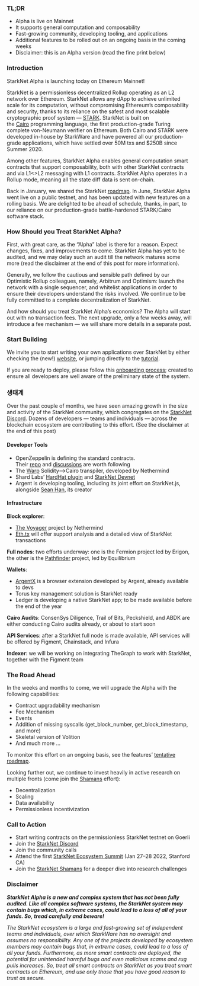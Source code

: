### TL;DR

* Alpha is live on Mainnet
* It supports general computation and composability
* Fast-growing community, developing tooling, and applications
* Additional features to be rolled out on an ongoing basis in the coming weeks
* Disclaimer: this is an Alpha version (read the fine print below)

### Introduction

StarkNet Alpha is launching today on Ethereum Mainnet!

StarkNet is a permissionless decentralized Rollup operating as an L2 network over Ethereum. StarkNet allows any dApp to achieve unlimited scale for its computation, without compromising Ethereum’s composability and security, thanks to its reliance on the safest and most scalable cryptographic proof system — [STARK](https://starkware.co/stark/). StarkNet is built on the [Cairo](https://starkware.co/cairo/) programming language, the first production-grade Turing complete von-Neumann verifier on Ethereum. Both Cairo and STARK were developed in-house by StarkWare and have powered all our production-grade applications, which have settled over 50M txs and $250B since Summer 2020.

Among other features, StarkNet Alpha enables general computation smart contracts that support composability, both with other StarkNet contracts and via L1<>L2 messaging with L1 contracts. StarkNet Alpha operates in a Rollup mode, meaning all the state diff data is sent on-chain.

Back in January, we shared the StarkNet [roadmap](https://medium.com/starkware/on-the-road-to-starknet-a-permissionless-stark-powered-l2-zk-rollup-83be53640880). In June, StarkNet Alpha went live on a public testnet, and has been updated with new features on a rolling basis. We are delighted to be ahead of schedule, thanks, in part, to our reliance on our production-grade battle-hardened STARK/Cairo software stack.

### How Should you Treat StarkNet Alpha?

First, with great care, as the “Alpha” label is there for a reason. Expect changes, fixes, and improvements to come. StarkNet Alpha has yet to be audited, and we may delay such an audit till the network matures some more (read the disclaimer at the end of this post for more information).

Generally, we follow the cautious and sensible path defined by our Optimistic Rollup colleagues, namely, Arbitrum and Optimism: launch the network with a single sequencer, and whitelist applications in order to ensure their developers understand the risks involved. We continue to be fully committed to a complete decentralization of StarkNet.

And how should you treat StarkNet Alpha’s economics? The Alpha will start out with no transaction fees. The next upgrade, only a few weeks away, will introduce a fee mechanism — we will share more details in a separate post.

### Start Building

We invite you to start writing your own applications over StarkNet by either checking the (new!) [website](http://starknet.io/), or jumping directly to the [tutorial](https://starknet.io/docs/).

If you are ready to deploy, please follow this [onboarding process](https://forms.reform.app/starkware/SN-Alpha-Contract-Deployment/l894lu); created to ensure all developers are well aware of the preliminary state of the system.

### 생태계

Over the past couple of months, we have seen amazing growth in the size and activity of the StarkNet community, which congregates on the [StarkNet Discord](https://discord.gg/uJ9HZTUk2Y). Dozens of developers — teams and individuals — across the blockchain ecosystem are contributing to this effort. (See the disclaimer at the end of this post)

#### Developer Tools

* OpenZeppelin is defining the standard contracts. Their [repo](https://github.com/OpenZeppelin/cairo-contracts/tree/main/contracts) and [discussions](https://github.com/OpenZeppelin/cairo-contracts/discussions) are worth following
* The [Warp](https://github.com/NethermindEth/warp) Solidity–>Cairo transpiler, developed by Nethermind
* Shard Labs’ [HardHat plugin](https://github.com/Shard-Labs/starknet-hardhat-plugin) and [StarkNet Devnet](https://github.com/Shard-Labs/starknet-devnet)
* Argent is developing tooling, including its joint effort on StarkNet.js, alongside [Sean Han](https://twitter.com/seanjameshan), its creator

#### Infrastructure

**Block explorer**:

* [The Voyager](http://voyager.online/) project by Nethermind
* [Eth.tx](https://ethtx.info/) will offer support analysis and a detailed view of StarkNet transactions

**Full nodes**: two efforts underway: one is the Fermion project led by Erigon, the other is the [Pathfinder](https://github.com/eqlabs/pathfinder) project, led by Equilibrium

**Wallets**:

* [ArgentX](https://github.com/argentlabs/argent-x) is a browser extension developed by Argent, already available to devs
* Torus key management solution is StarkNet ready
* Ledger is developing a native StarkNet app; to be made available before the end of the year

**Cairo Audits**: ConsenSys Diligence, Trail of Bits, Peckshield, and ABDK are either conducting Cairo audits already, or about to start soon

**API Services**: after a StarkNet full node is made available, API services will be offered by Figment, Chainstack, and Infura

**Indexer**: we will be working on integrating TheGraph to work with StarkNet, together with the Figment team

### The Road Ahead

In the weeks and months to come, we will upgrade the Alpha with the following capabilities:

* Contract upgradability mechanism
* Fee Mechanism
* Events
* Addition of missing syscalls (get_block_number, get_block_timestamp, and more)
* Skeletal version of Volition
* And much more …

To monitor this effort on an ongoing basis, see the features’ [tentative roadmap](https://www.notion.so/starkware/StarkNet-Alpha-Features-Tentative-Roadmap-f2b8f5f25a2d4d1cb3265fb82a098c51).

Looking further out, we continue to invest heavily in active research on multiple fronts (come join the [Shamans](https://community.starknet.io/) effort):

* Decentralization
* Scaling
* Data availability
* Permissionless incentivization

### Call to Action

* Start writing contracts on the permissionless StarkNet testnet on Goerli
* Join the [StarkNet Discord](https://discord.gg/uJ9HZTUk2Y)
* Join the community calls
* Attend the first [StarkNet Ecosystem Summit](https://www.eventbrite.com/e/starknet-ecosystem-summit-2022-tickets-206671880157) (Jan 27–28 2022, Stanford CA)
* Join the [StarkNet Shamans](https://community.starknet.io/) for a deeper dive into research challenges

### Disclaimer

***StarkNet Alpha is a new and complex system that has not been fully audited. Like all complex software systems, the StarkNet system may contain bugs which, in extreme cases, could lead to a loss of all of your funds. So, ***tread carefully and beware!******

*The StarkNet ecosystem is a large and fast-growing set of independent teams and individuals, over which StarkWare has no oversight and assumes no responsibility. Any one of the projects developed by ecosystem members may contain bugs that, in extreme cases, could lead to a loss of all your funds. Furthermore, as more smart contracts are deployed, the potential for unintended harmful bugs and even malicious scams and rug pulls increases. So, treat all smart contracts on StarkNet as you treat smart contracts on Ethereum, and use only those that you have good reason to trust as secure.*